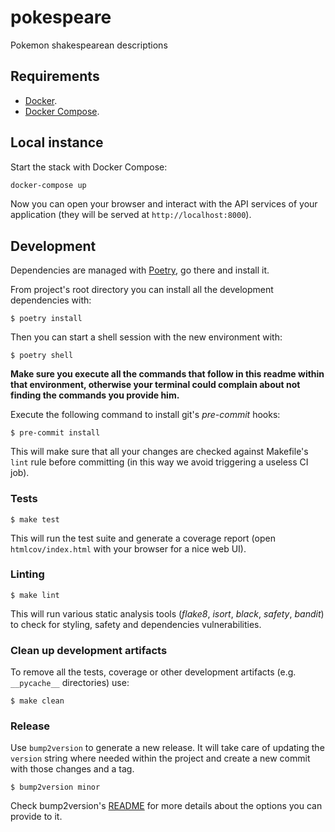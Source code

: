 # pokespeare
Pokemon shakespearean descriptions

## Requirements

* [Docker](https://www.docker.com/).
* [Docker Compose](https://docs.docker.com/compose/install/).


## Local instance

Start the stack with Docker Compose:

```bash
docker-compose up
```

Now you can open your browser and interact with the API services of your application (they will be served at
`http://localhost:8000`).

## Development

Dependencies are managed with [Poetry](https://python-poetry.org/), go there and install it.

From project's root directory you can install all the development dependencies with:

```console
$ poetry install
```

Then you can start a shell session with the new environment with:

```console
$ poetry shell
```

**Make sure you execute all the commands that follow in this readme within that environment, otherwise your terminal
could complain about not finding the commands you provide him.**

Execute the following command to install git's *pre-commit* hooks:
```console
$ pre-commit install
```

This will make sure that all your changes are checked against Makefile's `lint` rule before committing (in this way
we avoid triggering a useless CI job).

### Tests

```console
$ make test
```

This will run the test suite and generate a coverage report (open `htmlcov/index.html` with your browser for a nice
web UI).

### Linting
```console
$ make lint
```
This will run various static analysis tools (*flake8*, *isort*, *black*, *safety*, *bandit*) to check for styling,
safety and dependencies vulnerabilities.


### Clean up development artifacts
To remove all the tests, coverage or other development artifacts (e.g. `__pycache__` directories) use:
```console
$ make clean
```

### Release
Use `bump2version` to generate a new release. It will take care of updating the `version` string where needed within the
project and create a new commit with those changes and a tag. 

```console
$ bump2version minor
```

Check bump2version's [README](https://github.com/c4urself/bump2version/blob/master/README.md) for more details about the
options you can provide to it.

